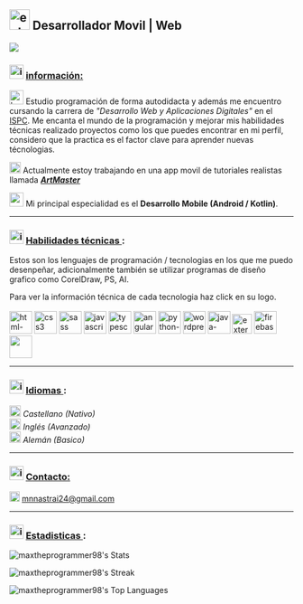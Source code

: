 ## <img width="36" height="36" src="https://img.icons8.com/external-beshi-flat-kerismaker/36/external-Developer-coding-and-programing-beshi-flat-kerismaker.png" alt="external-Developer-coding-and-programing-beshi-flat-kerismaker"/> Desarrollador Movil | Web

<img src="https://3.bp.blogspot.com/-VK7SWENlAgw/XzqwX8KkKCI/AAAAAAAAPgA/9ELJaDt6PwovSP4K6nLYt6FHOi0mtF0fwCLcBGAsYHQ/s1600/0_MmLuzoPIQi4nVdrR.png"/>

### <img width="25" height="25" src="https://img.icons8.com/fluency/30/info.png" alt="info"/> <ins>información:</ins> <br>
<img width="25" height="25" src="https://img.icons8.com/color/48/books.png" alt="books"/> Estudio programación de forma autodidacta y además me encuentro cursando la carrera de *"Desarrollo Web y Aplicaciones Digitales"* en el [ISPC](https://www.ispc.edu.ar).
 Me encanta el mundo de la programación y mejorar mis habilidades técnicas realizado proyectos como los que puedes encontrar en mi perfil, considero que la practica es el factor clave para aprender nuevas técnologias.
 
<img width="20" height="20" src="https://img.icons8.com/fluency/48/source-code.png" alt="source-code"/> Actualmente estoy trabajando en una app movil de tutoriales realistas llamada [***ArtMaster***](https://github.com/maxtheprogrammer98/ArtMaster)

<img width="25" height="25" src="https://img.icons8.com/fluency/48/android.png" alt="android"/> Mi principal especialidad es el **Desarrollo Mobile (Android / Kotlin)**.

<hr>

### <img width="25" height="25" src="https://img.icons8.com/fluency/30/info.png" alt="info"/> <ins> Habilidades técnicas </ins>:
Estos son los lenguajes de programación / tecnologias en los que me puedo desenpeñar, adicionalmente también se utilizar programas de diseño grafico como CorelDraw, PS, AI.

Para ver la información técnica de cada tecnologia haz click en su logo.
<br><br>
[<img width="40" height="40" src="https://img.icons8.com/color/48/html-5--v1.png" alt="html-5--v1"/>](https://en.wikipedia.org/wiki/HTML)
[<img width="40" height="40" src="https://img.icons8.com/color/48/css3.png" alt="css3"/>](https://en.wikipedia.org/wiki/CSS)
[<img width="40" height="40" src="https://img.icons8.com/color/100/sass.png" alt="sass"/>](https://en.wikipedia.org/wiki/Sass_(style_sheet_language))
[<img width="40" height="40" src="https://img.icons8.com/color/48/javascript--v1.png" alt="javascript--v1"/>](https://en.wikipedia.org/wiki/JavaScript)
[<img width="40" height="40" src="https://img.icons8.com/fluency/48/typescript--v2.png" alt="typescript--v2"/>](https://en.wikipedia.org/wiki/TypeScript)
[<img width="40" height="40" src="https://img.icons8.com/color/48/angularjs.png" alt="angularjs"/>](https://es.wikipedia.org/wiki/Angular_(framework))
[<img width="40" height="40" src="https://img.icons8.com/color/48/python--v1.png" alt="python--v1"/>](https://en.wikipedia.org/wiki/Python_(programming_language))
[<img width="40" height="40" src="https://img.icons8.com/3d-fluency/94/wordpress.png" alt="wordpress"/>](https://en.wikipedia.org/wiki/WordPress)
[<img width="40" height="40" src="https://img.icons8.com/fluency/48/java-coffee-cup-logo.png" alt="java-coffee-cup-logo"/>](https://en.wikipedia.org/wiki/Java_(programming_language))
[<img width="35" height="35" src="https://img.icons8.com/external-tal-revivo-shadow-tal-revivo/24/external-kotlin-a-cross-platform-statically-typed-general-purpose-programming-language-with-type-inference-logo-shadow-tal-revivo.png" alt="external-kotlin-a-cross-platform-statically-typed-general-purpose-programming-language-with-type-inference-logo-shadow-tal-revivo"/>](https://en.wikipedia.org/wiki/Kotlin_(programming_language))
[<img width="40" height="40" src="https://img.icons8.com/color/48/firebase.png" alt="firebase"/>](https://en.wikipedia.org/wiki/Firebase#:~:text=Firebase%2C%20Inc.%20is%20a%20set,%2C%20PHP%2C%20and%20C%2B%2B.)
[<img width="40" height="40" src="https://github.com/maxtheprogrammer98/maxtheprogrammer98/assets/72700320/b809d151-1ea0-44d0-8a0d-88ac1bb8fc1e"/>](https://penpot.app)
<hr>

### <img width="25" height="25" src="https://img.icons8.com/fluency/30/info.png" alt="info"/> <ins> Idiomas </ins>:
<img width="20" height="20" src="https://img.icons8.com/color/18/spain2-circular.png" alt="spain2-circular"/> *Castellano (Nativo)* <br>
<img width="20" height="20" src="https://img.icons8.com/fluency/48/great-britain-circular.png" alt="great-britain-circular"/> *Inglés (Avanzado)* <br>
<img width="20" height="20" src="https://img.icons8.com/color/48/germany-circular.png" alt="germany-circular"/> *Alemán (Basico)* <br>
<hr>

### <img width="25" height="25" src="https://img.icons8.com/fluency/30/info.png" alt="info"/> <ins> Contacto: </ins> <br>
<img width="18" height="18" src="https://img.icons8.com/office/16/new-post.png" alt="new-post"/> mnnastrai24@gmail.com

<hr>

### <img width="25" height="25" src="https://img.icons8.com/fluency/30/info.png" alt="info"/> <ins> Estadisticas </ins>: <br>

![maxtheprogrammer98's Stats](https://github-readme-stats.vercel.app/api?username=maxtheprogrammer98&theme=prussian&show_icons=true&hide_border=true&count_private=true)

![maxtheprogrammer98's Streak](https://github-readme-streak-stats.herokuapp.com/?user=maxtheprogrammer98&theme=prussian&hide_border=true)

![maxtheprogrammer98's Top Languages](https://github-readme-stats.vercel.app/api/top-langs/?username=maxtheprogrammer98&theme=prussian&show_icons=true&hide_border=true&layout=compact)
